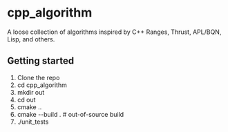 # cpp_algorithm
A loose collection of algorithms inspired by C++ Ranges, Thrust, APL/BQN, Lisp, and others.

## Getting started
1. Clone the repo
2. cd cpp_algorithm
3. mkdir out
4. cd out
5. cmake ..
6. cmake --build . # out-of-source build
7. ./unit_tests
